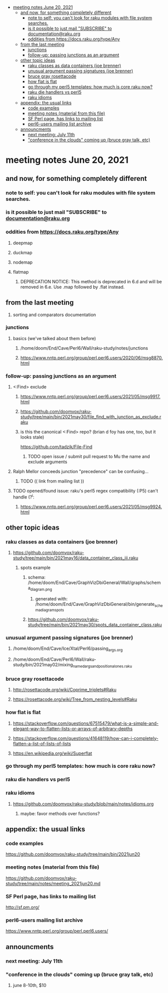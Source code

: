 - [meeting notes June 20, 2021](#org821dc25)
  - [and now, for something completely different](#org2ec54a2)
    - [note to self: you can't look for raku modules with file system searches.](#orgd0e0d40)
    - [is it possible to just mail "SUBSCRIBE" to documentation@raku.org](#org524ca8a)
    - [oddities from <https://docs.raku.org/type/Any>](#org9ce57f3)
  - [from the last meeting](#orgf6afe05)
    - [junctions](#org4d16d7f)
    - [follow-up: passing junctions as an argument](#org79372c6)
  - [other topic ideas](#org0a92b84)
    - [raku classes as data containers (joe brenner)](#org65d4d84)
    - [unusual argument passing signatures (joe brenner)](#orge798e51)
    - [bruce gray rosettacode](#orgb7e00fa)
    - [how flat is flat](#org6e0d1fb)
    - [go through my perl5 templates: how much is core raku now?](#orgf9f9dff)
    - [raku die handlers vs perl5](#org5e66d07)
    - [raku idioms](#orgda58e7b)
  - [appendix: the usual links](#org5bc72a2)
    - [code examples](#orgad62671)
    - [meeting notes (material from this file)](#org737df32)
    - [SF Perl page, has links to mailing list](#org8649bda)
    - [perl6-users mailing list archive](#org0a1368a)
  - [announcments](#org47322b7)
    - [next meeting: July 11th](#org3e91cb1)
    - ["conference in the clouds" coming up (bruce gray talk, etc)](#org81de564)


<a id="org821dc25"></a>

# meeting notes June 20, 2021


<a id="org2ec54a2"></a>

## and now, for something completely different


<a id="orgd0e0d40"></a>

### note to self: you can't look for raku modules with file system searches.


<a id="org524ca8a"></a>

### is it possible to just mail "SUBSCRIBE" to documentation@raku.org


<a id="org9ce57f3"></a>

### oddities from <https://docs.raku.org/type/Any>

1.  deepmap

2.  duckmap

3.  nodemap

4.  flatmap

    1.  DEPRECATION NOTICE: This method is deprecated in 6.d and will be removed in 6.e. Use .map followed by .flat instead.


<a id="orgf6afe05"></a>

## from the last meeting

1.  sorting and comparators documentation


<a id="org4d16d7f"></a>

### junctions

1.  basics (we've talked about them before)

    1.  /home/doom/End/Cave/Perl6/Wall/raku-study/notes/junctions
    
    2.  <https://www.nntp.perl.org/group/perl.perl6.users/2020/06/msg8870.html>


<a id="org79372c6"></a>

### follow-up: passing junctions as an argument

1.  <:Find> exclude

    1.  <https://www.nntp.perl.org/group/perl.perl6.users/2021/05/msg9917.html>
    
    2.  <https://github.com/doomvox/raku-study/tree/main/bin/2021may30/file_find_with_junction_as_exclude.raku>
    
    3.  is this the canonical <:Find> repo?  (brian d foy has one, too, but it looks stale)
    
        <https://github.com/tadzik/File-Find>
        
        1.  TODO open issue / submit pull request to Mu the name and exclude arguments

2.  Ralph Mellor conceeds junction "precedence" can be confusing&#x2026;

    1.  TODO (( link from mailing list ))

3.  TODO opened/found issue: raku's perl5 regex compatibility (:P5) can't handle (?<sup>i</sup>:

    1.  <https://www.nntp.perl.org/group/perl.perl6.users/2021/05/msg9924.html>


<a id="org0a92b84"></a>

## other topic ideas


<a id="org65d4d84"></a>

### raku classes as data containers (joe brenner)

1.  <https://github.com/doomvox/raku-study/tree/main/bin/2021may16/data_container_class_iii.raku>

    1.  spots example
    
        1.  schema: /home/doom/End/Cave/GraphVizDbiGeneral/Wall/graphs/schema<sub>diagram.png</sub>
        
            1.  generated with: /home/doom/End/Cave/GraphVizDbiGeneral/bin/generate<sub>schema</sub><sub>diagram</sub><sub>spots</sub>
        
        2.  <https://github.com/doomvox/raku-study/tree/main/bin/2021may30/spots_data_container_class.raku>


<a id="orge798e51"></a>

### unusual argument passing signatures (joe brenner)

1.  /home/doom/End/Cave/Ice/Xtal/Perl6/passing<sub>args.org</sub>

2.  /home/doom/End/Cave/Perl6/Wall/raku-study/bin/2021may02/mixing<sub>named</sub><sub>args</sub><sub>and</sub><sub>positional</sub><sub>ones.raku</sub>


<a id="orgb7e00fa"></a>

### bruce gray rosettacode

1.  <http://rosettacode.org/wiki/Coprime_triplets#Raku>

2.  <https://rosettacode.org/wiki/Tree_from_nesting_levels#Raku>


<a id="org6e0d1fb"></a>

### how flat is flat

1.  <https://stackoverflow.com/questions/67515479/what-is-a-simple-and-elegant-way-to-flatten-lists-or-arrays-of-arbitrary-depths>

2.  <https://stackoverflow.com/questions/41648119/how-can-i-completely-flatten-a-list-of-lists-of-lists>

3.  <https://en.wikipedia.org/wiki/Superflat>


<a id="orgf9f9dff"></a>

### go through my perl5 templates: how much is core raku now?


<a id="org5e66d07"></a>

### raku die handlers vs perl5


<a id="orgda58e7b"></a>

### raku idioms

1.  <https://github.com/doomvox/raku-study/blob/main/notes/idioms.org>

    1.  maybe: favor methods over functions?


<a id="org5bc72a2"></a>

## appendix: the usual links


<a id="orgad62671"></a>

### code examples

<https://github.com/doomvox/raku-study/tree/main/bin/2021jun20>


<a id="org737df32"></a>

### meeting notes (material from this file)

<https://github.com/doomvox/raku-study/tree/main/notes/meeting_2021jun20.md>


<a id="org8649bda"></a>

### SF Perl page, has links to mailing list

<http://sf.pm.org/>


<a id="org0a1368a"></a>

### perl6-users mailing list archive

<https://www.nntp.perl.org/group/perl.perl6.users/>


<a id="org47322b7"></a>

## announcments


<a id="org3e91cb1"></a>

### next meeting: July 11th


<a id="org81de564"></a>

### "conference in the clouds" coming up (bruce gray talk, etc)

1.  june 8-10th, $10
